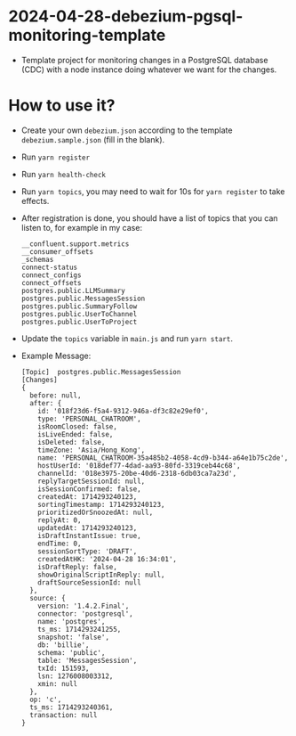 # 2024-04-28-debezium-pgsql-monitoring-template
- Template project for monitoring changes in a PostgreSQL database (CDC) with a node instance doing whatever we want for the changes.

# How to use it?

- Create your own `debezium.json` according to the template `debezium.sample.json` (fill in the blank).

- Run `yarn register`
- Run `yarn health-check`
- Run `yarn topics`, you may need to wait for 10s for `yarn register` to take effects. 

- After registration is done, you should have a list of topics that you can listen to, for example in my case:
  
  ```
  __confluent.support.metrics
  __consumer_offsets
  _schemas
  connect-status
  connect_configs
  connect_offsets
  postgres.public.LLMSummary
  postgres.public.MessagesSession
  postgres.public.SummaryFollow
  postgres.public.UserToChannel
  postgres.public.UserToProject
  ```
- Update the `topics` variable in `main.js` and run `yarn start`.

- Example Message:
  ```
  [Topic]  postgres.public.MessagesSession
  [Changes]
  {
    before: null,
    after: {
      id: '018f23d6-f5a4-9312-946a-df3c82e29ef0',
      type: 'PERSONAL_CHATROOM',
      isRoomClosed: false,
      isLiveEnded: false,
      isDeleted: false,
      timeZone: 'Asia/Hong_Kong',
      name: 'PERSONAL_CHATROOM-35a485b2-4058-4cd9-b344-a64e1b75c2de',
      hostUserId: '018def77-4dad-aa93-80fd-3319ceb44c68',
      channelId: '018e3975-20be-40d6-2318-6db03ca7a23d',
      replyTargetSessionId: null,
      isSessionConfirmed: false,
      createdAt: 1714293240123,
      sortingTimestamp: 1714293240123,
      prioritizedOrSnoozedAt: null,
      replyAt: 0,
      updatedAt: 1714293240123,
      isDraftInstantIssue: true,
      endTime: 0,
      sessionSortType: 'DRAFT',
      createdAtHK: '2024-04-28 16:34:01',
      isDraftReply: false,
      showOriginalScriptInReply: null,
      draftSourceSessionId: null
    },
    source: {
      version: '1.4.2.Final',
      connector: 'postgresql',
      name: 'postgres',
      ts_ms: 1714293241255,
      snapshot: 'false',
      db: 'billie',
      schema: 'public',
      table: 'MessagesSession',
      txId: 151593,
      lsn: 1276008003312,
      xmin: null
    },
    op: 'c',
    ts_ms: 1714293240361,
    transaction: null
  }
  ```
